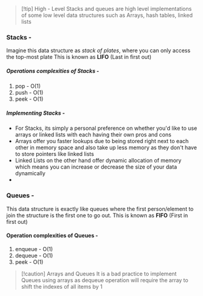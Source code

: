 >[!tip] High - Level
>Stacks and queues are high level implementations of some low level data structures such as Arrays, hash tables, linked lists
### Stacks - 
Imagine this data structure as _stack of plates_, where you can only access the top-most plate
This is known as **LIFO** (Last in first out)
##### Operations complexities of Stacks - 
1. pop - O(1)
2. push - O(1)
3. peek - O(1)
##### Implementing Stacks - 
- For Stacks, its simply a personal preference on whether you'd like to use arrays or linked lists with each having their own pros and cons
- Arrays offer you faster lookups due to being stored right next to each other in memory space and also take up less memory as they don't have to store pointers like linked lists
- Linked Lists on the other hand offer dynamic allocation of memory which means you can increase or decrease the size of your data dynamically
- 
### Queues - 
This data structure is exactly like queues where the first person/element to join the structure is the first one to go out.
This is known as **FIFO** (First in first out)
#### Operation complexities of Queues - 
1. enqueue - O(1)
2. dequeue - O(1)
3. peek - O(1)

>[!caution] Arrays and Queues
>It is a bad practice to implement Queues using arrays as dequeue operation will require the array to shift the indexes of all items by 1

